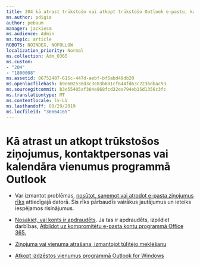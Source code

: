 ```yaml
---
title: 204 kā atrast trūkstošo vai atkopt trūkstošo Outlook e-pastu, kalendāru vai kontaktpersonas
ms.author: pdigia
author: pebaum
manager: jackiesm
ms.audience: Admin
ms.topic: article
ROBOTS: NOINDEX, NOFOLLOW
localization_priority: Normal
ms.collection: Adm_O365
ms.custom:
- "204"
- "1800008"
ms.assetid: 86752487-615c-447d-aebf-bf5abd49db20
ms.openlocfilehash: b9e602538d3c3e83b681cf644fd63c223bdbac93
ms.sourcegitcommit: b3e55405af384e868fcd32ea794eb15d1356c3fc
ms.translationtype: MT
ms.contentlocale: lv-LV
ms.lasthandoff: 08/29/2019
ms.locfileid: "36664165"
---
```

# <a name="how-to-find-and-recover-missing-messages-contacts-or-calendar-items-in-outlook"></a>Kā atrast un atkopt trūkstošos ziņojumus, kontaktpersonas vai kalendāra vienumus programmā Outlook

- Var izmantot problēmas, [nosūtot, saņemot vai atrodot e-pasta ziņojumus rīks](https://aka.ms/SaRA-OutlookSendReceive) attiecīgajā datorā. Šis rīks pārbaudīs vairākus jautājumus un ieteiks iespējamos risinājumus.

- [Nosakiet, vai konts ir apdraudēts](https://support.microsoft.com/help/2551603/how-to-determine-whether-your-office-365-account-has-been-compromised). Ja tas ir apdraudēts, izpildiet darbības, [Atbildot uz kompromitētu e-pasta kontu programmā Office 365.](https://docs.microsoft.com/office365/securitycompliance/responding-to-a-compromised-email-account)

- [Ziņojuma vai vienuma atrašana, izmantojot tūlītējo meklēšanu](https://support.office.com/article/69748862-5976-47b9-98e8-ed179f1b9e4d)

- [Atkopt izdzēstos vienumus programmā Outlook for Windows](https://support.office.com/article/49e81f3c-c8f4-4426-a0b9-c0fd751d48ce)
